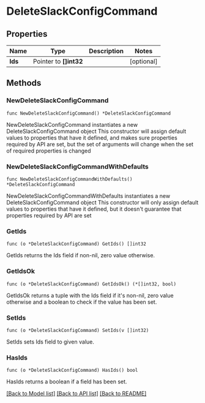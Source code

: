 # DeleteSlackConfigCommand

## Properties

Name | Type | Description | Notes
------------ | ------------- | ------------- | -------------
**Ids** | Pointer to **[]int32** |  | [optional] 

## Methods

### NewDeleteSlackConfigCommand

`func NewDeleteSlackConfigCommand() *DeleteSlackConfigCommand`

NewDeleteSlackConfigCommand instantiates a new DeleteSlackConfigCommand object
This constructor will assign default values to properties that have it defined,
and makes sure properties required by API are set, but the set of arguments
will change when the set of required properties is changed

### NewDeleteSlackConfigCommandWithDefaults

`func NewDeleteSlackConfigCommandWithDefaults() *DeleteSlackConfigCommand`

NewDeleteSlackConfigCommandWithDefaults instantiates a new DeleteSlackConfigCommand object
This constructor will only assign default values to properties that have it defined,
but it doesn't guarantee that properties required by API are set

### GetIds

`func (o *DeleteSlackConfigCommand) GetIds() []int32`

GetIds returns the Ids field if non-nil, zero value otherwise.

### GetIdsOk

`func (o *DeleteSlackConfigCommand) GetIdsOk() (*[]int32, bool)`

GetIdsOk returns a tuple with the Ids field if it's non-nil, zero value otherwise
and a boolean to check if the value has been set.

### SetIds

`func (o *DeleteSlackConfigCommand) SetIds(v []int32)`

SetIds sets Ids field to given value.

### HasIds

`func (o *DeleteSlackConfigCommand) HasIds() bool`

HasIds returns a boolean if a field has been set.


[[Back to Model list]](../README.md#documentation-for-models) [[Back to API list]](../README.md#documentation-for-api-endpoints) [[Back to README]](../README.md)


